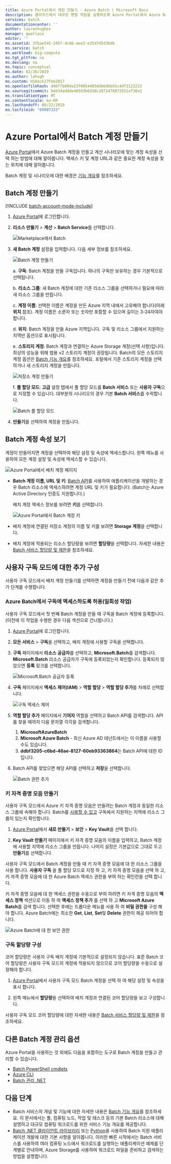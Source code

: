```yaml
---
title: Azure Portal에서 계정 만들기 - Azure Batch | Microsoft Docs
description: 클라우드에서 대규모 병렬 작업을 실행하도록 Azure Portal에서 Azure Batch 계정을 만드는 방법에 대해 알아봅니다.
services: batch
documentationcenter: ''
author: laurenhughes
manager: gwallace
editor: ''
ms.assetid: 3fbae545-245f-4c66-aee2-e25d7d5d36db
ms.service: batch
ms.workload: big-compute
ms.tgt_pltfrm: na
ms.devlang: na
ms.topic: conceptual
ms.date: 02/26/2019
ms.author: lahugh
ms.custom: H1Hack27Feb2017
ms.openlocfilehash: d4bf7b894a23f0054485ddb6dbb91c4df2122222
ms.sourcegitcommit: beb34addde46583b6d30c2872478872552af30a1
ms.translationtype: MT
ms.contentlocale: ko-KR
ms.lasthandoff: 08/22/2019
ms.locfileid: "69907333"
---
```

# <a name="create-a-batch-account-with-the-azure-portal"></a>Azure Portal에서 Batch 계정 만들기

[Azure Portal][azure_portal]에서 Azure Batch 계정을 만들고 계산 시나리오에 맞는 계정 속성을 선택 하는 방법에 대해 알아봅니다. 액세스 키 및 계정 URL과 같은 중요한 계정 속성을 찾는 위치에 대해 알아봅니다.

Batch 계정 및 시나리오에 대한 배경은 [기능 개요](batch-api-basics.md)를 참조하세요.

## <a name="create-a-batch-account"></a>Batch 계정 만들기

[!INCLUDE [batch-account-mode-include](../../includes/batch-account-mode-include.md)]

1. [Azure Portal][azure_portal]에 로그인합니다.

1. **리소스 만들기** > **계산** > **Batch Service**를 선택합니다.

    ![Marketplace에서 Batch][marketplace_portal]

1. **새 Batch 계정** 설정을 입력합니다. 다음 세부 정보를 참조하세요.

    ![Batch 계정 만들기][account_portal]

    a. **구독**: Batch 계정을 만들 구독입니다. 하나의 구독만 보유하는 경우 기본적으로 선택됩니다.

    b. **리소스 그룹**: 새 Batch 계정에 대한 기존 리소스 그룹을 선택하거나 필요에 따라 새 리소스 그룹을 만듭니다.

    c. **계정 이름**: 선택한 이름은 계정을 만든 Azure 지역 내에서 고유해야 합니다(아래 **위치** 참조). 계정 이름은 소문자 또는 숫자만 포함할 수 있으며 길이는 3-24자여야 합니다.

    d. **위치**: Batch 계정을 만들 Azure 지역입니다. 구독 및 리소스 그룹에서 지원하는 지역만 옵션으로 표시됩니다.

    e. **스토리지 계정**: Batch 계정과 연결하는 Azure Storage 계정(선택 사항)입니다. 최상의 성능을 위해 범용 v2 스토리지 계정이 권장됩니다. Batch의 모든 스토리지 계정 옵션은 [Batch 기능 개요](batch-api-basics.md#azure-storage-account)를 참조하세요. 포털에서 기존 스토리지 계정을 선택하거나 새 스토리지 계정을 만듭니다.

      ![저장소 계정 만들기][storage_account]

    f. **풀 할당 모드**: **고급** 설정 탭에서 풀 할당 모드를 **Batch 서비스** 또는 **사용자 구독**으로 지정할 수 있습니다. 대부분의 시나리오의 경우 기본 **Batch 서비스**를 수락합니다.

      ![Batch 풀 할당 모드][pool_allocation]

1. **만들기**를 선택하여 계정을 만듭니다.

## <a name="view-batch-account-properties"></a>Batch 계정 속성 보기

계정이 만들어지면 계정을 선택하여 해당 설정 및 속성에 액세스합니다. 왼쪽 메뉴를 사용하여 모든 계정 설정 및 속성에 액세스할 수 있습니다.

![Azure Portal에서 배치 계정 페이지][account_blade]

* **Batch 계정 이름, URL 및 키**: [Batch API](batch-apis-tools.md#azure-accounts-for-batch-development)를 사용하여 애플리케이션을 개발하는 경우 Batch 리소스에 액세스하려면 계정 URL 및 키가 필요합니다. (Batch는 Azure Active Directory 인증도 지원합니다.)

    배치 계정 액세스 정보를 보려면 **키**를 선택합니다.

    ![Azure Portal에서 Batch 계정 키][account_keys]

* 배치 계정에 연결된 저장소 계정의 이름 및 키를 보려면 **Storage 계정**을 선택합니다.

* 배치 계정에 적용되는 리소스 할당량을 보려면 **할당량**을 선택합니다. 자세한 내용은 [Batch 서비스 할당량 및 제한](batch-quota-limit.md)을 참조하세요.

## <a name="additional-configuration-for-user-subscription-mode"></a>사용자 구독 모드에 대한 추가 구성

사용자 구독 모드에서 배치 계정 만들기를 선택하면 계정을 만들기 전에 다음과 같은 추가 단계를 수행합니다.

### <a name="allow-azure-batch-to-access-the-subscription-one-time-operation"></a>Azure Batch에서 구독에 액세스하도록 허용(일회성 작업)

사용자 구독 모드에서 첫 번째 Batch 계정을 만들 때 구독을 Batch 계정에 등록합니다. (이전에 이 작업을 수행한 경우 다음 섹션으로 건너뜁니다.)

1. [Azure Portal][azure_portal]에 로그인합니다.

1. **모든 서비스** > **구독**을 선택하고, 배치 계정에 사용할 구독을 선택합니다.

1. **구독** 페이지에서 **리소스 공급자**를 선택하고, **Microsoft.Batch**를 검색합니다. **Microsoft.Batch** 리소스 공급자가 구독에 등록되었는지 확인합니다. 등록되지 않았으면 **등록** 링크를 선택합니다.

    ![Microsoft.Batch 공급자 등록][register_provider]

1. **구독** 페이지에서 **액세스 제어(IAM)**  > **역할 할당** > **역할 할당 추가**를 차례로 선택합니다.

    ![구독 액세스 제어][subscription_access]

1. **역할 할당 추가** 페이지에서 **기여자** 역할을 선택하고 Batch API를 검색합니다. API를 찾을 때까지 다음 문자열 각각을 검색합니다.
    1. **MicrosoftAzureBatch**
    1. **Microsoft Azure Batch** - 최신 Azure AD 테넌트에서는 이 이름을 사용할 수도 있습니다.
    1. **ddbf3205-c6bd-46ae-8127-60eb93363864**는 Batch API에 대한 ID입니다.

1. Batch API를 찾았으면 해당 API를 선택하고 **저장**을 선택합니다.

    ![Batch 권한 추가][add_permission]

### <a name="create-a-key-vault"></a>키 자격 증명 모음 만들기

사용자 구독 모드에서 Azure 키 자격 증명 모음은 만들려는 Batch 계정과 동일한 리소스 그룹에 속해야 합니다. Batch를 [사용할 수 있고](https://azure.microsoft.com/regions/services/) 구독에서 지원하는 지역에 리소스 그룹이 있는지 확인합니다.

1. [Azure Portal][azure_portal]에서 **새로 만들기** > **보안** > **Key Vault**을 선택 합니다.

1. **Key Vault 만들기** 페이지에서 키 자격 증명 모음의 이름을 입력하고, Batch 계정에 사용할 지역에 리소스 그룹을 만듭니다. 나머지 설정은 기본값으로 그대로 두고 **만들기**를 선택합니다.

사용자 구독 모드에서 Batch 계정을 만들 때 키 자격 증명 모음에 대 한 리소스 그룹을 사용 합니다. **사용자 구독** 을 풀 할당 모드로 지정 하 고, 키 자격 증명 모음을 선택 하 고, 키 자격 증명 모음에 대 한 Azure Batch 액세스 권한을 부여 하는 확인란을 선택 합니다. 

키 자격 증명 모음에 대 한 액세스 권한을 수동으로 부여 하려면 키 자격 증명 모음의 **액세스 정책** 섹션으로 이동 하 여 **액세스 정책 추가** 를 선택 하 고 **Microsoft Azure Batch**를 검색 합니다. 선택한 후에는 드롭다운 메뉴를 사용 하 여 **비밀 권한을** 구성 해야 합니다. Azure Batch에는 최소한 **Get**, **List**, **Set**및 **Delete** 권한이 제공 되어야 합니다.

![Azure Batch에 대 한 보안 권한](./media/batch-account-create-portal/secret-permissions.png)

### <a name="configure-subscription-quotas"></a>구독 할당량 구성

코어 할당량은 사용자 구독 배치 계정에 기본적으로 설정되지 않습니다. 표준 Batch 코어 할당량은 사용자 구독 모드의 계정에 적용되지 않으므로 코어 할당량을 수동으로 설정해야 합니다.

1. [Azure Portal][azure_portal]에서 사용자 구독 모드 Batch 계정을 선택 하 여 해당 설정 및 속성을 표시 합니다.

1. 왼쪽 메뉴에서 **할당량**을 선택하여 배치 계정과 연결된 코어 할당량을 보고 구성합니다.

사용자 구독 모드 코어 할당량에 대한 자세한 내용은 [Batch 서비스 할당량 및 제한](batch-quota-limit.md)을 참조하세요.

## <a name="other-batch-account-management-options"></a>다른 Batch 계정 관리 옵션

Azure Portal을 사용하는 것 외에도 다음을 포함하는 도구로 Batch 계정을 만들고 관리할 수 있습니다.

* [Batch PowerShell cmdlets](batch-powershell-cmdlets-get-started.md)
* [Azure CLI](batch-cli-get-started.md)
* [Batch 관리 .NET](batch-management-dotnet.md)

## <a name="next-steps"></a>다음 단계

* Batch 서비스의 개념 및 기능에 대한 자세한 내용은 [Batch 기능 개요](batch-api-basics.md)를 참조하세요. 이 문서에서는 풀, 컴퓨팅 노드, 작업 및 태스크 등의 기본 Batch 리소스에 대해 설명하고 대규모 컴퓨팅 워크로드를 위한 서비스 기능 개요를 제공합니다.
* [Batch .NET 클라이언트 라이브러리](quick-run-dotnet.md) 또는 [Python](quick-run-python.md)을 사용하여 Batch 지원 애플리케이션 개발에 대한 기본 사항을 알아봅니다. 이러한 빠른 시작에서는 Batch 서비스를 사용하여 여러 컴퓨팅 노드에서 워크로드를 실행하는 애플리케이션 예제를 단계별로 안내하며, Azure Storage를 사용하여 워크로드 파일을 준비하고 검색하는 방법을 설명합니다.

[azure_portal]: https://portal.azure.com
[batch_pricing]: https://azure.microsoft.com/pricing/details/batch/

[marketplace_portal]: ./media/batch-account-create-portal/marketplace-batch.png
[account_blade]: ./media/batch-account-create-portal/batch_blade.png
[account_portal]: ./media/batch-account-create-portal/batch-account-portal.png
[pool_allocation]: ./media/batch-account-create-portal/batch-pool-allocation.png
[account_keys]: ./media/batch-account-create-portal/batch-account-keys.png
[storage_account]: ./media/batch-account-create-portal/storage_account.png
[subscription_access]: ./media/batch-account-create-portal/subscription_iam.png
[add_permission]: ./media/batch-account-create-portal/add_permission.png
[register_provider]: ./media/batch-account-create-portal/register_provider.png
